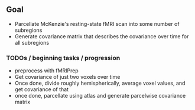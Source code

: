## Goal

- Parcellate McKenzie's resting-state fMRI scan into some number of subregions
- Generate covariance matrix that describes the covariance over time for all subregions

### TODOs / beginning tasks / progression

- preprocess with fMRIPrep
- Get covariance of just two voxels over time
- Once done, divide roughly hemispherically, average voxel values, and get covariance of that
- once done, parcellate using atlas and generate parcelwise covariance matrix

